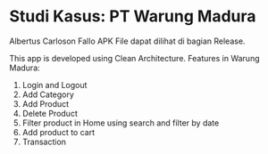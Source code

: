 # Studi Kasus: PT Warung Madura

Albertus Carloson Fallo
APK File dapat dilihat di bagian Release.

This app is developed using Clean Architecture. 
Features in Warung Madura:
1. Login and Logout
2. Add Category
3. Add Product
4. Delete Product
5. Filter product in Home using search and filter by date
6. Add product to cart
7. Transaction

